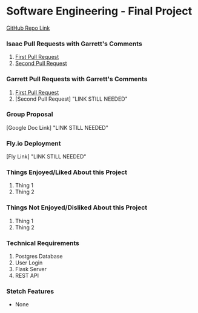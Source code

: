 # Software Engineering - Final Project
[GitHub Repo Link](https://github.com/isaacdll23/group-project-cs3398.git "Final Project")

### Isaac Pull Requests with Garrett's Comments
1. [First Pull Request](https://github.com/isaacdll23/group-project-cs3398/pull/1)
2. [Second Pull Request](https://github.com/isaacdll23/group-project-cs3398/pull/2)

### Garrett Pull Requests with Garrett's Comments
1. [First Pull Request](https://github.com/isaacdll23/group-project-cs3398/pull/3)
2. [Second Pull Request] "LINK STILL NEEDED"

### Group Proposal
[Google Doc Link] "LINK STILL NEEDED"

### Fly.io Deployment
[Fly Link] "LINK STILL NEEDED"

### Things Enjoyed/Liked About this Project
1. Thing 1
2. Thing 2

### Things Not Enjoyed/Disliked About this Project
1. Thing 1
2. Thing 2

### Technical Requirements
1. Postgres Database
2. User Login
3. Flask Server
4. REST API

### Stetch Features
* None
